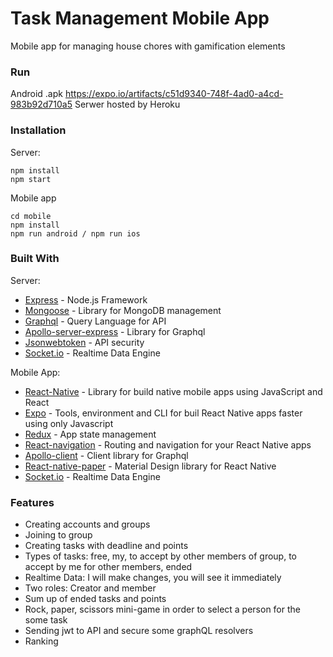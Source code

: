 # Task Management Mobile App

Mobile app for managing house chores with gamification elements

### Run
Android .apk https://expo.io/artifacts/c51d9340-748f-4ad0-a4cd-983b92d710a5
Serwer hosted by Heroku

### Installation

Server:
```
npm install
npm start
```

Mobile app
```
cd mobile
npm install
npm run android / npm run ios
```

### Built With

Server:
* [Express](https://expressjs.com/) - Node.js Framework
* [Mongoose](https://mongoosejs.com/) - Library for MongoDB management
* [Graphql](https://graphql.org/) - Query Language for API
* [Apollo-server-express](https://www.apollographql.com/) - Library for Graphql
* [Jsonwebtoken](https://jwt.io/) - API security
* [Socket.io](https://socket.io/) - Realtime Data Engine

Mobile App:
* [React-Native](https://facebook.github.io/react-native/) - Library for build native mobile apps using JavaScript and React
* [Expo](https://expo.io/) - Tools, environment and CLI for buil React Native apps faster using only Javascript
* [Redux](https://redux.js.org/) - App state management
* [React-navigation](https://reactnavigation.org/) - Routing and navigation for your React Native apps
* [Apollo-client](https://www.apollographql.com/) - Client library for Graphql
* [React-native-paper](https://reactnativepaper.com/) - Material Design library for React Native
* [Socket.io](https://socket.io/) - Realtime Data Engine

### Features
* Creating accounts and groups
* Joining to group
* Creating tasks with deadline and points
* Types of tasks: free, my, to accept by other members of group, to accept by me for other members, ended
* Realtime Data: I will make changes, you will see it immediately
* Two roles: Creator and member
* Sum up of ended tasks and points
* Rock, paper, scissors mini-game in order to select a person for the some task
* Sending jwt to API and secure some graphQL resolvers
* Ranking


